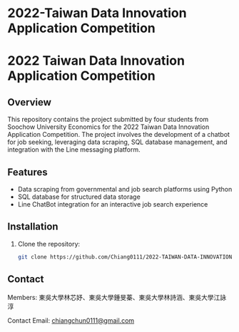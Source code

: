 # 2022-Taiwan Data Innovation Application Competition
# 2022 Taiwan Data Innovation Application Competition

## Overview
This repository contains the project submitted by four students from Soochow University Economics for the 2022 Taiwan Data Innovation Application Competition. The project involves the development of a chatbot for job seeking, leveraging data scraping, SQL database management, and integration with the Line messaging platform.

## Features
- Data scraping from governmental and job search platforms using Python
- SQL database for structured data storage
- Line ChatBot integration for an interactive job search experience

## Installation
1. Clone the repository:
   ```bash
   git clone https://github.com/Chiang0111/2022-TAIWAN-DATA-INNOVATION-APPLICATION-COMPETITION-

## Contact
Members: 東吳大學林芯妤、東吳大學鍾旻蓁、東吳大學林詩涵、東吳大學江詠淳

Contact Email: chiangchun0111@gmail.com
